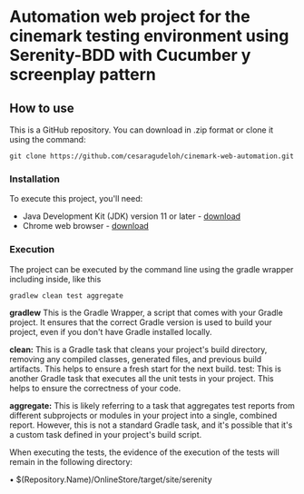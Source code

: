 # Automation web project for the cinemark testing environment using Serenity-BDD with Cucumber y screenplay pattern

## How to use

This is a GitHub repository. You can download in .zip format or clone it using the command:
```
git clone https://github.com/cesaragudeloh/cinemark-web-automation.git
```

### Installation

To execute this project, you'll need:

- Java Development Kit (JDK) version 11 or later - [download](https://adoptopenjdk.net/)
- Chrome web browser - [download](https://www.google.com/chrome/)

### Execution

The project can be executed by the command line using the gradle wrapper including inside, like this

```
gradlew clean test aggregate            
```
**gradlew** This is the Gradle Wrapper, a script that comes with your Gradle project. It ensures that the correct Gradle version is used to build your project, even if you don't have Gradle installed locally.

**clean:** This is a Gradle task that cleans your project's build directory, removing any compiled classes, generated files, and previous build artifacts. This helps to ensure a fresh start for the next build.
test: This is another Gradle task that executes all the unit tests in your project. This helps to ensure the correctness of your code.

**aggregate:** This is likely referring to a task that aggregates test reports from different subprojects or modules in your project into a single, combined report. However, this is not a standard Gradle task, and it's possible that it's a custom task defined in your project's build script. 

When executing the tests, the evidence of the execution of the tests will remain in the following directory:

•	$(Repository.Name)/OnlineStore/target/site/serenity